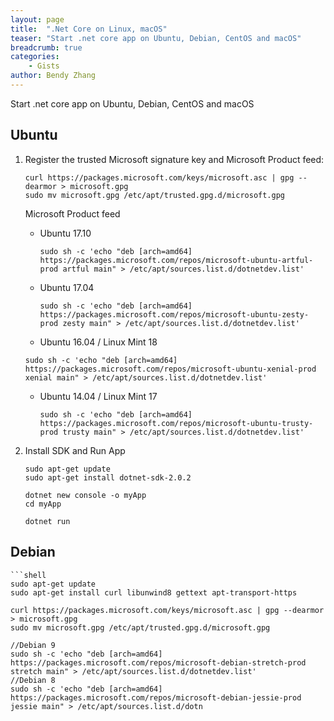 ```yaml
---
layout: page
title:  ".Net Core on Linux, macOS"
teaser: "Start .net core app on Ubuntu, Debian, CentOS and macOS"
breadcrumb: true
categories:
    - Gists
author: Bendy Zhang
---
```


Start .net core app on Ubuntu, Debian, CentOS and macOS

## Ubuntu

1. Register the trusted Microsoft signature key and Microsoft Product feed:

    ```shell
    curl https://packages.microsoft.com/keys/microsoft.asc | gpg --dearmor > microsoft.gpg
    sudo mv microsoft.gpg /etc/apt/trusted.gpg.d/microsoft.gpg
    ```
  
    Microsoft Product feed

    - Ubuntu 17.10
  
        `sudo sh -c 'echo "deb [arch=amd64] https://packages.microsoft.com/repos/microsoft-ubuntu-artful-prod artful main" > /etc/apt/sources.list.d/dotnetdev.list'`

    - Ubuntu 17.04

        `sudo sh -c 'echo "deb [arch=amd64] https://packages.microsoft.com/repos/microsoft-ubuntu-zesty-prod zesty main" > /etc/apt/sources.list.d/dotnetdev.list'`

    - Ubuntu 16.04 / Linux Mint 18
  
    `sudo sh -c 'echo "deb [arch=amd64] https://packages.microsoft.com/repos/microsoft-ubuntu-xenial-prod xenial main" > /etc/apt/sources.list.d/dotnetdev.list'`

    - Ubuntu 14.04 / Linux Mint 17

        `sudo sh -c 'echo "deb [arch=amd64] https://packages.microsoft.com/repos/microsoft-ubuntu-trusty-prod trusty main" > /etc/apt/sources.list.d/dotnetdev.list'`

1. Install SDK and Run App

    ```shell
    sudo apt-get update
    sudo apt-get install dotnet-sdk-2.0.2

    dotnet new console -o myApp
    cd myApp

    dotnet run
    ```
    
## Debian

    ```shell
    sudo apt-get update
    sudo apt-get install curl libunwind8 gettext apt-transport-https

    curl https://packages.microsoft.com/keys/microsoft.asc | gpg --dearmor > microsoft.gpg
    sudo mv microsoft.gpg /etc/apt/trusted.gpg.d/microsoft.gpg

    //Debian 9
    sudo sh -c 'echo "deb [arch=amd64] https://packages.microsoft.com/repos/microsoft-debian-stretch-prod stretch main" > /etc/apt/sources.list.d/dotnetdev.list'
    //Debian 8
    sudo sh -c 'echo "deb [arch=amd64] https://packages.microsoft.com/repos/microsoft-debian-jessie-prod jessie main" > /etc/apt/sources.list.d/dotn

